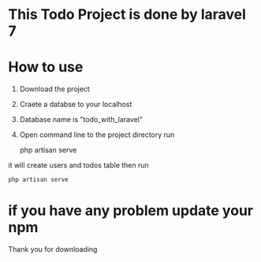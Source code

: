 # This Todo Project is done by laravel 7

# How to use 
1. Download the project 
2. Craete a databse to your localhost 
3. Database name is "todo_with_laravel"
4. Open command line to the project directory run

    php artisan serve
    
it will create users and todos table
then run 

    php artisan serve


# if you have any problem update your npm

Thank you for downloading 


